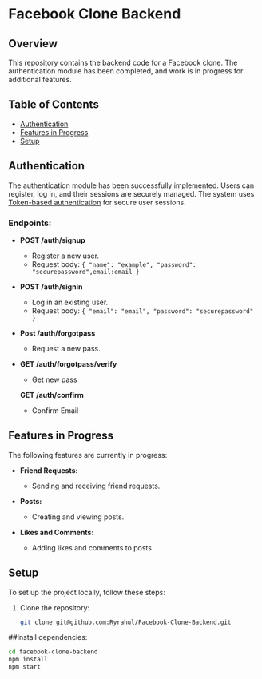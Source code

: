# Facebook Clone Backend

## Overview

This repository contains the backend code for a Facebook clone. The authentication module has been completed, and work is in progress for additional features.

## Table of Contents

- [Authentication](#authentication)
- [Features in Progress](#features-in-progress)
- [Setup](#setup)

## Authentication

The authentication module has been successfully implemented. Users can register, log in, and their sessions are securely managed. The system uses [Token-based authentication](https://jwt.io/introduction/) for secure user sessions.

### Endpoints:

- **POST /auth/signup**
  - Register a new user.
  - Request body: `{ "name": "example", "password": "securepassword",email:email }`

- **POST /auth/signin**
  - Log in an existing user.
  - Request body: `{ "email": "email", "password": "securepassword" }`

- **Post /auth/forgotpass**
  - Request a new pass.

- **GET /auth/forgotpass/verify**
  - Get new pass

  **GET /auth/confirm**
  - Confirm Email

## Features in Progress

The following features are currently in progress:

- **Friend Requests:**
  - Sending and receiving friend requests.

- **Posts:**
  - Creating and viewing posts.

- **Likes and Comments:**
  - Adding likes and comments to posts.


## Setup

To set up the project locally, follow these steps:

1. Clone the repository:
   ```bash
   git clone git@github.com:Ryrahul/Facebook-Clone-Backend.git

##Install dependencies:
 ```bash
 cd facebook-clone-backend
 npm install
 npm start
